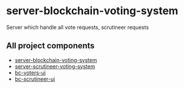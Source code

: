 # server-blockchain-voting-system
Server which handle all vote requests, scrutineer requests

## All project components
* [server-blockchain-voting-system](https://github.com/dinhhn2000/server-blockchain-voting-system/edit/master/README.md)
* [server-scrutineer-voting-system](https://github.com/dinhhn2000/server-scrutineer-voting-system)
* [bc-voters-ui](https://github.com/phuocantd/bc-voters-ui)
* [bc-scrutineer-ui](https://github.com/phuocantd/bc-scrutineer-ui)
